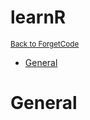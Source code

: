 # learnR

<sub>[Back to ForgetCode](../README.md)</sub>
<!-- MarkdownTOC autolink="true" bracket="round" indent="    "-->

- [General](#general)

<!-- /MarkdownTOC -->

# General

